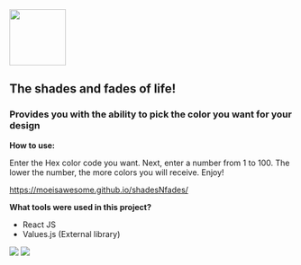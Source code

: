 <div align="left">
  <img width="100" height="100" src="https://lh3.googleusercontent.com/fife/AAWUweXAzXJY6lVo8Zuov7vJK6d2ZJ-fLnnrlv3A-3YCvE_XNslse6mXks1e3IBmbx2ypWgxavEiAUb1jy5G4d6FD27lTB0husnbGo-DIdjt7pKF8nIeYOB0zz6fp4DeJs3skGKYoOCMFyVpLfZBM9jT36r-0fQctJt06rghS1x1YyXp2Qm6CP02RgK_fsbOEd_PCpQ2cXnRETgXUQ9IvyIM8MfPCiKzLtL9-gjT2k37Z8Hmk8znFQPy0eomdNdd_mTamGAS7I4HANjdgNX1JEioe5Vm_LvAOyPcNzsFkBl8rOzHTl9iVsiDm1uFVHSnjMgDPbmiAaWR447p61CAFWbg243uM5hQEv4Os5d-shP2BruSaD0vIAnHllwUOWGRbYB9jl9jo21CGZ8Etasm2VdLavBorpMVvhuPAGCs925KAj5bIzVDyBZ_l06moX9_-ooPw8SGFCPt0Qt44FgdeaKBpVh3D678fpWkJf8I3kb1WLmpkSpOMK02OB7iwEB_XGRGkfEOf35LoicfOyunGpTuZHhCYP9sNxmnz0dqH5bZ0P4su28Jq5UykyvVVhGOE8L31hGMEe3VJjMq3AQ9tnVqP9C0GoE15Hf3l9GPpJxHieQHqV7FUWskUttRJsE_dgBoQpUW8BoQV4KEENDuM0YatYHaRt83ROSK1bFLBP6XxPBCwXDrJCJSlCknxEIkeTcdfjmfj6BiuU8B5oCRUxpid-FPzDGtWBNQ2J8=w1920-h880-ft">
</div>

## The shades and fades of life!

### Provides you with the ability to pick the color you want for your design

**How to use:**

Enter the Hex color code you want. Next, enter a number from 1 to 100. The lower the number, the more colors you will receive.
Enjoy!

https://moeisawesome.github.io/shadesNfades/


**What tools were used in this project?**
* React JS
* Values.js (External library)




<div align="left">
  <img src="https://lh3.googleusercontent.com/fife/AAWUweXp_SqamEvaqiTqE6Bv7EhgXrTI10FFkSSd5nsUUm61BjUgOQZyK82k_4ax3aDh9atnRn54-ukTcnGCeKthyFDG6xPiwUfcikAj2s_GSJWFuYNX3EyJQr9hQp2V6v4gQbLvGMAXqTZPkFpgN9l6smwe1iaQHvzsC1DxMytO5l-f2Xvi2OhX7LYt_x3wDwPmX7QOZ07MPvws-geYNu_n77RA6faAAfBIpEgAtVdzRoxgK8yj0Ht2ebwK12f6BUyyN9TYR-DU1_3mDmTqhclRw8FsaUzrbRWJ9HP8tHzzOP586ZdmHToc_GEUH_3s5LG4QZw3c5xRlENh-U1AHxM6uUO5_SVGKNgOJGZ6U2hK9XRqntdTr4htWtdRkX2LKkDFrVOaoqI2BGFFVjU6klYfwQ1h5tOAzUUe_GhdvZ3ZfJxh1Bcy5LPSgrgd_m_UotKPPkVhvTsiEp4XYJ9gSjaIp6CWVSPjyxi2rM9J3ujrkwNStEyW_sCAEyiQi3GFeNggC4jIWS4C58Asm5061cLDcnkKthaz4Qwebd86_hjxFGArXFglrPNb4LQ0AjDEpWOAjyP5xz4f9AtPwz2keIcesPzUh8gYEZrw63_17Y3qk1ucteTGyUYSJiAfC6LU3JwFsCpLMikEhiCQ_Zhi2N41uC47F73EEcfgrEVwwWniogD6oQkAEVc6Xw4h-lsoLPW9W1qRr2sqQV3mEb8L4YW_F8S1Umwd35XHtaw=w1920-h937-ft">
    <img src="https://lh3.googleusercontent.com/fife/AAWUweVVFNaNa-3xXcdA3n9sPy9XwsCG40XkUOSVMcaA4xfb5Bp_KBCXB6XK4cAyObmXnjrp9rmLDFyR-MQIH6B_rIisQLa7y9f1KqyETbww0FXn9slpOK7ys6HeaBJObBuKFFBJYLCRjnWooD6uVajq6yy10r1ecJyAGqP8Sb14ahfm1DsnvgLVWPPxFc7D4K81oj7nZsIr0F90z9gb84_qa26iTXJZQwPAXwtUMr8wCw72WDlVgKrFZp9eeHHpI7jCBHxa8DFHHEEPBZHrjkl-K1zLxEpx7sy4-zcUZVM-QfWrOddgz6ni7B37s1J-Qq1jNSyChDujfG_iOQ3_ur6sh4owjyD1bYBRPCwxzIukPhEd55XftSHKEUVXICBDpvR7QWjBp-_iv1PynIY2IaCxkORUpJF4rEPxxXezmhCI4isq7OUwPsjL-wYAczmozjwu_IYb_Ytn07eFPrPbRz0nWWeB3G-1uW34JJ5MBfWgKS2XErhNdQC2tCQLI9w8goqRWy38951yOdPHCg2XWMOA1F4F4xm4YaMv-OdmjH-rlbWHv0j38G9mYi_znLDuz0Bi4Ayfy3VyMW-WCbBqbtSrf1XLPNewSpUD15UyvoWNdYktpkQ-_z_AA9kdLVqUDbF7hL17a-1GTOrHJCdFfsF1BfGD6Rc0Cn1d4hz02zwYyJ5xgwFq53hqmbvaOz00S9l5Yia94JrZgMJ4hl8rffSJt4BVdV2XXimZ_Pc=w1920-h937-ft">
</div>

